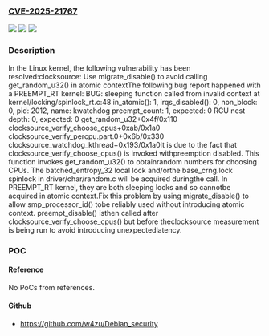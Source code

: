 ### [CVE-2025-21767](https://cve.mitre.org/cgi-bin/cvename.cgi?name=CVE-2025-21767)
![](https://img.shields.io/static/v1?label=Product&message=Linux&color=blue)
![](https://img.shields.io/static/v1?label=Version&message=d9b40ebd448e437ffbc65f013836f98252279a82%3C%20d9c217fadfcff7a8df58567517d1e4253f3fd243%20&color=brighgreen)
![](https://img.shields.io/static/v1?label=Vulnerability&message=n%2Fa&color=brighgreen)

### Description

In the Linux kernel, the following vulnerability has been resolved:clocksource: Use migrate_disable() to avoid calling get_random_u32() in atomic contextThe following bug report happened with a PREEMPT_RT kernel:  BUG: sleeping function called from invalid context at kernel/locking/spinlock_rt.c:48  in_atomic(): 1, irqs_disabled(): 0, non_block: 0, pid: 2012, name: kwatchdog  preempt_count: 1, expected: 0  RCU nest depth: 0, expected: 0  get_random_u32+0x4f/0x110  clocksource_verify_choose_cpus+0xab/0x1a0  clocksource_verify_percpu.part.0+0x6b/0x330  clocksource_watchdog_kthread+0x193/0x1a0It is due to the fact that clocksource_verify_choose_cpus() is invoked withpreemption disabled.  This function invokes get_random_u32() to obtainrandom numbers for choosing CPUs.  The batched_entropy_32 local lock and/orthe base_crng.lock spinlock in driver/char/random.c will be acquired duringthe call. In PREEMPT_RT kernel, they are both sleeping locks and so cannotbe acquired in atomic context.Fix this problem by using migrate_disable() to allow smp_processor_id() tobe reliably used without introducing atomic context. preempt_disable() isthen called after clocksource_verify_choose_cpus() but before theclocksource measurement is being run to avoid introducing unexpectedlatency.

### POC

#### Reference
No PoCs from references.

#### Github
- https://github.com/w4zu/Debian_security

